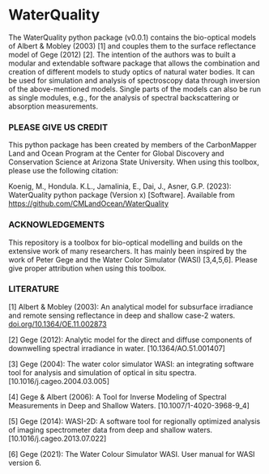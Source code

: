 # WaterQuality

The WaterQuality python package (v0.0.1) contains the bio-optical models of Albert & Mobley (2003) [1] and couples them to the surface reflectance model of Gege (2012) [2]. The intention of the authors was to built a modular and extendable software package that allows the combination and creation of different models to study optics of natural water bodies. It can be used for simulation and analysis of spectroscopy data through inversion of the above-mentioned models. Single parts of the models can also be run as single modules, e.g., for the analysis of spectral backscattering or absorption measurements.

### PLEASE GIVE US CREDIT
This python package has been created by members of the CarbonMapper Land and Ocean Program at the Center for Global Discovery and Conservation Science at Arizona State University. When using this toolbox, please use the following citation:

Koenig, M., Hondula. K.L., Jamalinia, E., Dai, J., Asner, G.P. (2023): WaterQuality python package (Version x) [Software]. Available from https://github.com/CMLandOcean/WaterQuality

### ACKNOWLEDGEMENTS
This repository is a toolbox for bio-optical modelling and builds on the extensive work of many researchers. It has mainly been inspired by the work of Peter Gege and the Water Color Simulator (WASI) [3,4,5,6]. Please give proper attribution when using this toolbox.

### LITERATURE
[1] Albert & Mobley (2003): An analytical model for subsurface irradiance and remote sensing reflectance in deep and shallow case-2 waters. [doi.org/10.1364/OE.11.002873](doi.org/10.1364/OE.11.002873)

[2] Gege (2012): Analytic model for the direct and diffuse components of downwelling spectral irradiance in water. [10.1364/AO.51.001407]

[3] Gege (2004): The water color simulator WASI: an integrating software tool for analysis and simulation of optical in situ spectra. [10.1016/j.cageo.2004.03.005]

[4] Gege & Albert (2006): A Tool for Inverse Modeling of Spectral Measurements in Deep and Shallow Waters. [10.1007/1-4020-3968-9_4]

[5] Gege (2014): WASI-2D: A software tool for regionally optimized analysis of imaging spectrometer data from deep and shallow waters. [10.1016/j.cageo.2013.07.022]

[6] Gege (2021): The Water Colour Simulator WASI. User manual for WASI version 6.
